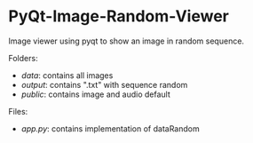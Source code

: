 # PyQt-Image-Random-Viewer
Image viewer using pyqt to show an image in random sequence.

Folders:
* *data*: contains all images
* *output*: contains ".txt" with sequence random  
* *public*: contains image and audio default  

Files:
* *app.py*: contains implementation of dataRandom
